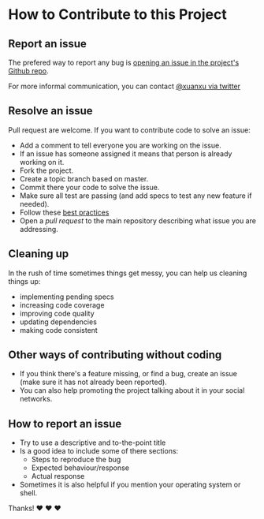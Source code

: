# How to Contribute to this Project

## Report an issue

The prefered way to report any bug is [opening an issue in the project's Github repo](https://github.com/xuanxu/nimbus/issues/new).

For more informal communication, you can contact [@xuanxu via twitter](https://twitter.com/xuanxu)

## Resolve an issue

Pull request are welcome. If you want to contribute code to solve an issue:

* Add a comment to tell everyone you are working on the issue.
* If an issue has someone assigned it means that person is already working on it.
* Fork the project.
* Create a topic branch based on master.
* Commit there your code to solve the issue.
* Make sure all test are passing (and add specs to test any new feature if needed).
* Follow these [best practices](https://github.com/styleguide/ruby)
* Open a *pull request* to the main repository describing what issue you are addressing.

## Cleaning up

In the rush of time sometimes things get messy, you can help us cleaning things up:

* implementing pending specs
* increasing code coverage
* improving code quality
* updating dependencies
* making code consistent

## Other ways of contributing without coding

* If you think there's a feature missing, or find a bug, create an issue (make sure it has not already been reported).
* You can also help promoting the project talking about it in your social networks.

## How to report an issue

* Try to use a descriptive and to-the-point title
* Is a good idea to include some of there sections:
  * Steps to reproduce the bug
  * Expected behaviour/response
  * Actual response
* Sometimes it is also helpful if you mention your operating system or shell.

Thanks! :heart: :heart: :heart:
